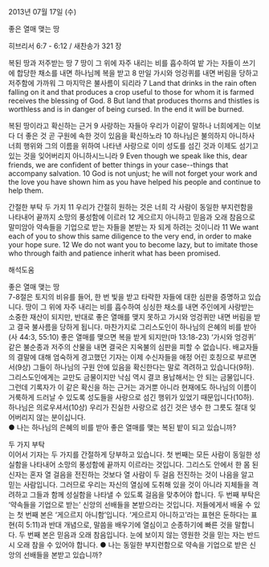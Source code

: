2013년 07월 17일 (수)

좋은 열매 맺는 땅



히브리서 6:7 - 6:12 / 새찬송가 321 장


복된 땅과 저주받는 땅
7 땅이 그 위에 자주 내리는 비를 흡수하여 밭 가는 자들이 쓰기에 합당한 채소를 내면 하나님께 복을 받고 8 만일 가시와 엉겅퀴를 내면 버림을 당하고 저주함에 가까워 그 마지막은 불사름이 되리라
7 Land that drinks in the rain often falling on it and that produces a crop useful to those for whom it is farmed receives the blessing of God. 8 But land that produces thorns and thistles is worthless and is in danger of being cursed. In the end it will be burned.   

복된 땅이라고 확신하는 근거 
9 사랑하는 자들아 우리가 이같이 말하나 너희에게는 이보다 더 좋은 것 곧 구원에 속한 것이 있음을 확신하노라 10 하나님은 불의하지 아니하사 너희 행위와 그의 이름을 위하여 나타낸 사랑으로 이미 성도를 섬긴 것과 이제도 섬기고 있는 것을 잊어버리지 아니하시느니라
9 Even though we speak like this, dear friends, we are confident of better things in your case--things that accompany salvation. 10 God is not unjust; he will not forget your work and the love you have shown him as you have helped his people and continue to help them.  

간절한 부탁 두 가지 
11 우리가 간절히 원하는 것은 너희 각 사람이 동일한 부지런함을 나타내어 끝까지 소망의 풍성함에 이르러 12 게으르지 아니하고 믿음과 오래 참음으로 말미암아 약속들을 기업으로 받는 자들을 본받는 자 되게 하려는 것이니라
11 We want each of you to show this same diligence to the very end, in order to make your hope sure. 12 We do not want you to become lazy, but to imitate those who through faith and patience inherit what has been promised.

해석도움





좋은 열매 맺는 땅  
7-8절은 토지의 비유를 들어, 한 번 빛을 받고 타락한 자들에 대한 심판을 증명하고 있습니다. 땅이 그 위에 자주 내리는 비를 흡수하여 싱싱한 채소를 내면 주인에게 사랑받는 소중한 재산이 되지만, 반대로 좋은 열매를 맺지 못하고 가시와 엉겅퀴만 내면 버림을 받고 결국 불사름을 당하게 됩니다. 마찬가지로 그리스도인이 하나님의 은혜의 비를 받아(사 44:3, 55:10) 좋은 열매를 맺으면 복을 받게 되지만(마 13:18-23) ‘가시와 엉겅퀴’ 같은 불순종과 저주의 산물을 내면 결국은 지옥불의 심판을 피할 수 없습니다. 배교자들의 결말에 대해 엄숙하게 경고했던 기자는 이제 수신자들을 애정 어린 호칭으로 부르면서(9상) 그들이 하나님의 구원 안에 있음을 확신한다는 말로 격려하고 있습니다(9하). 그리스도인에게는 교만도 금물이지만 낙심 역시 결코 용납해서는 안 되는 금물입니다. 그런데 기록자가 이 같은 확신을 하는 근거는 과거뿐 아니라 현재에도 하나님의 이름이 거룩하게 드러날 수 있도록 성도들을 사랑으로 섬긴 행위가 있었기 때문입니다(10하). 하나님은 의로우셔서(10상) 우리가 진실한 사랑으로 섬긴 것은 냉수 한 그릇도 절대 잊어버리지 않는 분이십니다.  
● 나는 하나님의 은혜의 비를 받아 좋은 열매를 맺는 복된 밭이 되고 있습니까?

두 가지 부탁  
이어서 기자는 두 가지를 간절하게 당부하고 있습니다. 첫 번째는 모든 사람이 동일한 성실함을 나타내어 소망의 풍성함에 끝까지 이르라는 것입니다. 그리스도 안에서 한 몸 된 신자는 혼자 열 걸음을 전진하는 것보다 열 사람이 두 걸음 전진하는 것이 나음을 알고 믿는 사람입니다. 그러므로 우리는 자신의 열심에 도취해 있을 것이 아니라 지체들을 격려하고 그들과 함께 성실함을 나타낼 수 있도록 걸음을 맞추어야 합니다. 두 번째 부탁은 ‘약속들을 기업으로 받는’ 신앙의 선배들을 본받으라는 것입니다. 저들에게서 배울 수 있는 첫 번째 본은 ‘게으르지 아니함’입니다. ‘게으르지 아니하고’라는 표현은 둔하다는 표현(히 5:11)과 반대 개념으로, 말씀을 배우기에 열심이고 순종하기에 빠른 것을 말합니다. 두 번째 본은 믿음과 오래 참음입니다. 눈에 보이지 않는 영원한 것을 믿는 자는 반드시 오래 참을 수 있어야 합니다. 
● 나는 동일한 부지런함으로 약속을 기업으로 받은 신앙의 선배들을 본받고 있습니까?